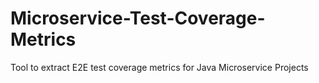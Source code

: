 # Microservice-Test-Coverage-Metrics
Tool to extract E2E test coverage metrics for Java Microservice Projects

